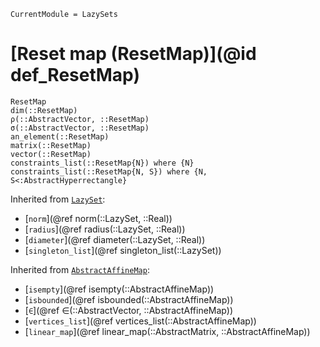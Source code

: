 ```@meta
CurrentModule = LazySets
```

# [Reset map (ResetMap)](@id def_ResetMap)

```@docs
ResetMap
dim(::ResetMap)
ρ(::AbstractVector, ::ResetMap)
σ(::AbstractVector, ::ResetMap)
an_element(::ResetMap)
matrix(::ResetMap)
vector(::ResetMap)
constraints_list(::ResetMap{N}) where {N}
constraints_list(::ResetMap{N, S}) where {N, S<:AbstractHyperrectangle}
```
Inherited from [`LazySet`](@ref):
* [`norm`](@ref norm(::LazySet, ::Real))
* [`radius`](@ref radius(::LazySet, ::Real))
* [`diameter`](@ref diameter(::LazySet, ::Real))
* [`singleton_list`](@ref singleton_list(::LazySet))

Inherited from [`AbstractAffineMap`](@ref):
* [`isempty`](@ref isempty(::AbstractAffineMap))
* [`isbounded`](@ref isbounded(::AbstractAffineMap))
* [`∈`](@ref ∈(::AbstractVector, ::AbstractAffineMap))
* [`vertices_list`](@ref vertices_list(::AbstractAffineMap))
* [`linear_map`](@ref linear_map(::AbstractMatrix, ::AbstractAffineMap))
